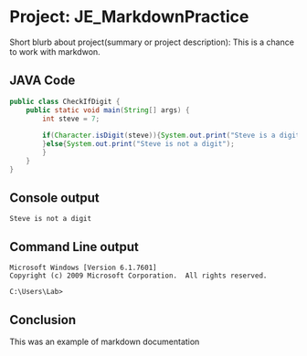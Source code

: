 # Project: JE_MarkdownPractice
Short blurb about project(summary or project description): This is a chance to work with markdwon.

## JAVA Code

```java
public class CheckIfDigit {
	public static void main(String[] args) {
		int steve = 7;
		
		if(Character.isDigit(steve)){System.out.print("Steve is a digit"); 
		}else{System.out.print("Steve is not a digit");
		}
	}
}
```

## Console output

```
Steve is not a digit
```

## Command Line output
```
Microsoft Windows [Version 6.1.7601]
Copyright (c) 2009 Microsoft Corporation.  All rights reserved.

C:\Users\Lab>
```

## Conclusion

This was an example of markdown documentation
